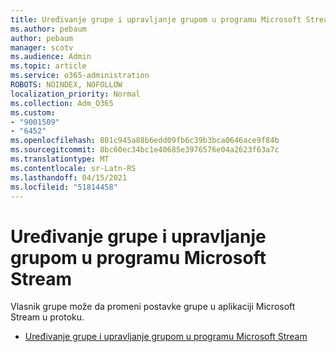 ```yaml
---
title: Uređivanje grupe i upravljanje grupom u programu Microsoft Stream
ms.author: pebaum
author: pebaum
manager: scotv
ms.audience: Admin
ms.topic: article
ms.service: o365-administration
ROBOTS: NOINDEX, NOFOLLOW
localization_priority: Normal
ms.collection: Adm_O365
ms.custom:
- "9001509"
- "6452"
ms.openlocfilehash: 801c945a88b6edd09fb6c39b3bca0646ace9f84b
ms.sourcegitcommit: 8bc60ec34bc1e40685e3976576e04a2623f63a7c
ms.translationtype: MT
ms.contentlocale: sr-Latn-RS
ms.lasthandoff: 04/15/2021
ms.locfileid: "51814458"
---
```

# <a name="edit-and-manage-a-group-in-microsoft-stream"></a>Uređivanje grupe i upravljanje grupom u programu Microsoft Stream

Vlasnik grupe može da promeni postavke grupe u aplikaciji Microsoft Stream u protoku.  

- [Uređivanje grupe i upravljanje grupom u programu Microsoft Stream](https://docs.microsoft.com/stream/portal-manage-groups)
